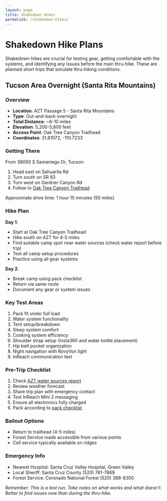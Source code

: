 ```yaml
---
layout: page
title: Shakedown Hikes
permalink: /shakedown-hikes/
---
```


# Shakedown Hike Plans

Shakedown hikes are crucial for testing gear, getting comfortable with the systems, and identifying any issues before the main thru-hike. These are planned short trips that simulate thru-hiking conditions.

## Tucson Area Overnight (Santa Rita Mountains)

### Overview
- **Location**: AZT Passage 5 - Santa Rita Mountains
- **Type**: Out-and-back overnight
- **Total Distance**: ~8-10 miles
- **Elevation**: 5,200-5,800 feet
- **Access Point**: Oak Tree Canyon Trailhead
- **Coordinates**: 31.81072, -110.7233

### Getting There
From 38093 S Samaniego Dr, Tucson:
1. Head east on Sahuarita Rd
2. Turn south on SR 83
3. Turn west on Gardner Canyon Rd
4. Follow to [Oak Tree Canyon Trailhead](https://www.google.com/maps/dir/38093+S+Samaniego+Dr,+Tucson,+AZ+85739/31.81072,-110.7233/@31.9391615,-110.8543621,11z/data=!3m1!4b1!4m9!4m8!1m5!1m1!1s0x86d5df3468838949:0x4b28a0d51b739f05!2m2!1d-110.9253244!2d32.4981766!1m0!3e0)

Approximate drive time: 1 hour 15 minutes (50 miles)

### Hike Plan
**Day 1**:
- Start at Oak Tree Canyon Trailhead
- Hike south on AZT for 4-5 miles
- Find suitable camp spot near water sources (check water report before trip)
- Test all camp setup procedures
- Practice using all gear systems

**Day 2**:
- Break camp using pack checklist
- Return via same route
- Document any gear or system issues

### Key Test Areas
1. Pack fit under full load
2. Water system functionality
3. Tent setup/breakdown
4. Sleep system comfort
5. Cooking system efficiency
6. Shoulder strap setup (Insta360 and water bottle placement)
7. Hip belt pocket organization
8. Night navigation with RovyVon light
9. InReach communication test

### Pre-Trip Checklist
1. Check [AZT water sources report](https://aztrail.org/explore/water-sources/)
2. Review weather forecast
3. Share trip plan with emergency contact
4. Test InReach Mini 2 messaging
5. Ensure all electronics fully charged
6. Pack according to [pack checklist](/pack-checklist/)

### Bailout Options
- Return to trailhead (4-5 miles)
- Forest Service roads accessible from various points
- Cell service typically available on ridges

### Emergency Info
- Nearest Hospital: Santa Cruz Valley Hospital, Green Valley
- Local Sheriff: Santa Cruz County (520) 761-7869
- Forest Service: Coronado National Forest (520) 388-8300

*Remember: This is a test run. Take notes on what works and what doesn't. Better to find issues now than during the thru-hike.* 